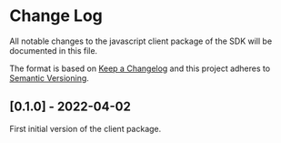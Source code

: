 <!--
Template:
## [X.X.X] - YYYY-MM-DD

Description of the release

### Added
- Link, and make it obvious that date format is ISO 8601.

### Changed
- Clarified the section on "Is there a standard change log format?".

### Fixed
- Fix Markdown links to tag comparison URL with footnote-style links.
-->

# Change Log
All notable changes to the javascript client package of the SDK will be documented in this file.

The format is based on [Keep a Changelog](http://keepachangelog.com/)
and this project adheres to [Semantic Versioning](http://semver.org/).

## [0.1.0] - 2022-04-02

First initial version of the client package.
